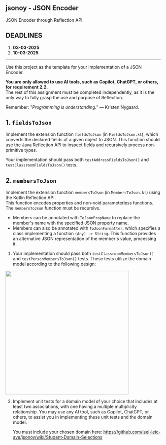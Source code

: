 ## jsonoy - JSON Encoder

JSON Encoder through Reflection API.

## DEADLINES

1. **03-03-2025**
1. **10-03-2025**

***

Use this project as the template for your implementation of a JSON Encoder.

**You are only allowed to use AI tools, such as Copilot, ChatGPT, or others, for
requirement 2.2.**  
The rest of this assignment must be completed independently, as it is the only
way to fully grasp the use and purpose of Reflection.  

Remember: "_Programming is understanding._" — Kristen Nygaard.

## 1. `fieldsToJson` 

Implement the extension function `fieldsToJson` (in `FieldsToJson.kt`), which
converts the declared fields of a given object to JSON. This function should use
the Java Reflection API to inspect fields and recursively process non-primitive
types.

Your implementation should pass both `testAddressFieldsToJson()` and
`testClassroomFieldsToJson()` tests.

## 2. `membersToJson`

Implement the extension function `membersToJson` (in `MembersToJson.kt`) using
the Kotlin Reflection API.  
This function encodes properties and non-void parameterless functions.  
The `membersToJson` function must be recursive.

- Members can be annotated with `ToJsonPropName` to replace the member's name
  with the specified JSON property name.
- Members can also be annotated with `ToJsonFormatter`, which specifies a class
  implementing a function `(Any) -> String`. This function provides an
  alternative JSON representation of the member's value, processing it.

1. Your implementation should pass both `testClassroomMembersToJson()`  and
`testPersonMembersToJson()` tests. These tests utilize the domain model
according to the following design:

<img src="https://www.mermaidchart.com/raw/6452bf07-f101-479d-a9ad-ce7bb51d8ab6?theme=light&version=v0.1&format=svg" width="400">

2. Implement unit tests for a domain model of your choice that includes at least
   two associations, with one having a multiple multiplicity relationship.
   You may use any AI tool, such as Copilot, ChatGPT, or others, to assist you
   in implementing these unit tests and the domain model.

   You must include your chosen domain here: https://github.com/isel-leic-ave/jsonoy/wiki/Student-Domain-Selections

